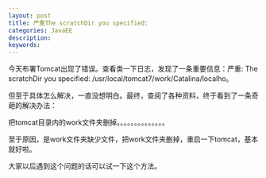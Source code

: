 ```yaml
---
layout: post
title: 严重The scratchDir you specified:
categories: JavaEE 
description: 
keywords: 
---
```


  今天布署Tomcat出现了错误。查看类一下日志，发现了一条重要信息：严重: The scratchDir you specified: /usr/local/tomcat7/work/Catalina/localho。

但至于具体怎么解决，一直没想明白。最终，查阅了各种资料，终于看到了一条奇葩的解决办法：

把tomcat目录内的work文件夹删掉。。。。。。。。。。。。。。

至于原因，是work文件夹缺少文件，把work文件夹删掉，重启一下tomcat，基本就好啦。

大家以后遇到这个问题的话可以试一下这个方法。


